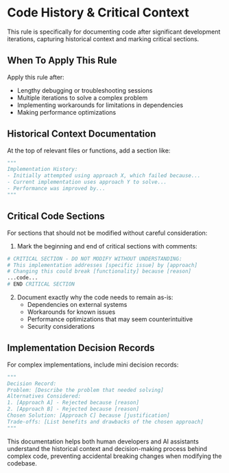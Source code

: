 # Code History & Critical Context

This rule is specifically for documenting code after significant development iterations, capturing historical context and marking critical sections.

## When To Apply This Rule
Apply this rule after:
- Lengthy debugging or troubleshooting sessions
- Multiple iterations to solve a complex problem
- Implementing workarounds for limitations in dependencies
- Making performance optimizations

## Historical Context Documentation
At the top of relevant files or functions, add a section like:

```python
"""
Implementation History:
- Initially attempted using approach X, which failed because...
- Current implementation uses approach Y to solve...
- Performance was improved by...
"""
```

## Critical Code Sections
For sections that should not be modified without careful consideration:

1. Mark the beginning and end of critical sections with comments:
```python
# CRITICAL SECTION - DO NOT MODIFY WITHOUT UNDERSTANDING:
# This implementation addresses [specific issue] by [approach]
# Changing this could break [functionality] because [reason]
...code...
# END CRITICAL SECTION
```

2. Document exactly why the code needs to remain as-is:
   - Dependencies on external systems
   - Workarounds for known issues
   - Performance optimizations that may seem counterintuitive
   - Security considerations

## Implementation Decision Records
For complex implementations, include mini decision records:

```python
"""
Decision Record:
Problem: [Describe the problem that needed solving]
Alternatives Considered:
1. [Approach A] - Rejected because [reason]
2. [Approach B] - Rejected because [reason]
Chosen Solution: [Approach C] because [justification]
Trade-offs: [List benefits and drawbacks of the chosen approach]
"""
```

This documentation helps both human developers and AI assistants understand the historical context and decision-making process behind complex code, preventing accidental breaking changes when modifying the codebase.